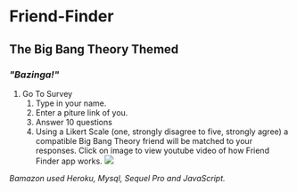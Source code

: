 # Friend-Finder

## **The Big Bang Theory Themed**

### *"Bazinga!"*

1. Go To Survey 
      1. Type in your name.
      2. Enter a piture link of you.
      3. Answer 10 questions
      4. Using a Likert Scale (one, strongly disagree to five, strongly agree) a compatible Big Bang Theory friend will be matched to your responses.
      Click on image to view youtube video of how Friend Finder app works.
[![](http://img.youtube.com/vi/1rFG70Wlen0/0.jpg)](http://www.youtube.com/watch?v=1rFG70Wlen0)

*Bamazon used Heroku, Mysql, Sequel Pro and JavaScript.*
      

